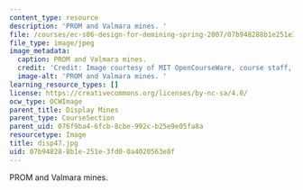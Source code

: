 ```yaml
---
content_type: resource
description: 'PROM and Valmara mines. '
file: /courses/ec-s06-design-for-demining-spring-2007/07b948288b1e251e3fd00a4020563e8f_disp47.jpg
file_type: image/jpeg
image_metadata:
  caption: PROM and Valmara mines.
  credit: 'Credit: Image courtesy of MIT OpenCourseWare, course staff, and students.'
  image-alt: 'PROM and Valmara mines. '
learning_resource_types: []
license: https://creativecommons.org/licenses/by-nc-sa/4.0/
ocw_type: OCWImage
parent_title: Display Mines
parent_type: CourseSection
parent_uid: 076f9ba4-6fcb-8cbe-992c-b25e9e05fa8a
resourcetype: Image
title: disp47.jpg
uid: 07b94828-8b1e-251e-3fd0-0a4020563e8f
---
```

PROM and Valmara mines. 